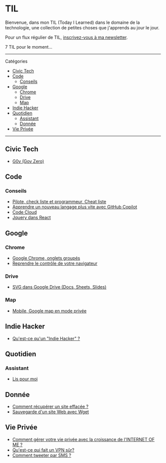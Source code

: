 # TIL
Bienvenue, dans mon TIL (Today I Learned) dans le domaine de la technologie, une collection de petites choses que j'apprends au jour le jour.

Pour un flux régulier de TIL, [inscrivez-vous à ma newsletter](https://dofbi.hashnode.dev).

7 TIL pour le moment...

---

Catégories

* [Civic Tech](#Civic-Tech)
* [Code](#Code)
  * [Conseils](#Conseils)
* [Google](#Google)
  * [Chrome](#Chrome)
  * [Drive](#Drive)
  * [Map](#Map)
* [Indie Hacker](#Indie-Hacker)
* [Quotidien](#Quotidien)
  * [Assistant](#Assistant)
  * [Donnée](#Donnée)
* [Vie Privée](#Vie-Privée)

---

## Civic Tech

* [G0v (Gov Zero)](civic-tech/g0v.md)

## Code

### Conseils

* [Pilote, check liste et programmeur, Cheat liste](code/conseils/cheat-liste.md)
* [Apprendre un nouveau langage plus vite avec GitHub Copilot](code/conseils/apprendre-avec-github-copilot.md)
* [Code Cloud](code/conseils/code-cloud.md)
* [Jquery dans React](code/conseils/jquery-dans-react.md)

## Google

### Chrome

* [Google Chrome, onglets groupés](google/chrome/onglets-groupes.md)
* [Reprendre le contrôle de votre navigateur](reprendre-le-controle-du-navigateur.md)

### Drive

* [SVG dans Google Drive (Docs, Sheets, Slides)](google/drive/svg-to-google-drive.md)

### Map

* [Mobile, Google map en mode privée](google/map/mobile-google-map-mode-privee.md)

## Indie Hacker

* [Qu'est-ce qu'un "Indie Hacker" ?](indie-hacker/what-indie-hacker.md)

## Quotidien

### Assistant

* [Lis pour moi](quotidien/assistant/lispour-moi.md)

## Donnée

* [Comment récupérer un site effacée ?](quotidien/donnee/comment-récuperer-un-site-effacee.md)
* [Sauvegarde d'un site Web avec Wget](quotidien/donnee/sauvegarde-site-Web-avec-wget.md)

## Vie Privée

* [Comment gérer votre vie privée avec la croissance de l'INTERNET OF ME ?](vie-privee/gere-votre-vie-prive.md)
* [Qu'est-ce qui fait un VPN sûr?](vie-privee/vpn-sur.md)
* [Comment tweeter par SMS ?](vie-privee/tweeter-par-sms.md)
